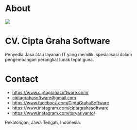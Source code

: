 # About

![](https://raw.githubusercontent.com/ciptagrahasoftware/.github/main/WhatsApp%20Image%202022-01-07%20at%2010.31.13.jpeg)

# CV. Cipta Graha Software

Penyedia Jasa atau layanan IT yang memiliki spesialisasi dalam pengembangan perangkat lunak tepat guna.

# Contact
- https://www.ciptagrahasoftware.com/
- ciptagrahasoftware@gmail.com
- https://www.facebook.com/CiptaGrahaSoftware
- https://www.instagram.com/ciptagrahasoftware
- https://www.instagram.com/toryariyanto/


Pekalongan, Jawa Tengah, Indonesia.
